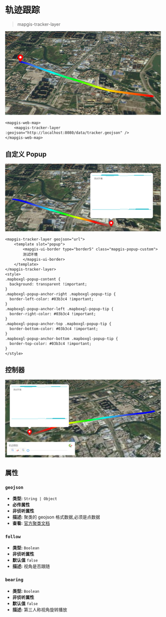 # 轨迹跟踪

> mapgis-tracker-layer

![轨迹](./tracker.png)

```vue
<mapgis-web-map>
    <mapgis-tracker-layer :geojson="http://localhost:8080/data/tracker.geojson" />
</mapgis-web-map>
```

## 自定义 Popup

![轨迹](./tracker_custom_popup.png)

```vue
<mapgis-tracker-layer geojson="url">
    <template slot="popup">
        <mapgis-ui-border type="border5" class="mapgis-popup-custom">
        测试环境
        </mapgis-ui-border>
    </template>
</mapgis-tracker-layer>
<style>
.mapboxgl-popup-content {
  background: transparent !important;
}
.mapboxgl-popup-anchor-right .mapboxgl-popup-tip {
  border-left-color: #03b3c4 !important;
}
.mapboxgl-popup-anchor-left .mapboxgl-popup-tip {
  border-right-color: #03b3c4 !important;
}
.mapboxgl-popup-anchor-top .mapboxgl-popup-tip {
  border-bottom-color: #03b3c4 !important;
}
.mapboxgl-popup-anchor-bottom .mapboxgl-popup-tip {
  border-top-color: #03b3c4 !important;
}
</style>
```

## 控制器

![轨迹控制](./tracker_time_control.png)

## 属性

### `geojson`

- **类型:** `String | Object`
- **必传属性**
- **非侦听属性**
- **描述:** 聚类的 geojson 格式数据,必须是点数据
- **查看:** [官方聚类文档](https://docs.mapbox.com/mapbox-gl-js/example/heatmap-layer/)

### `follow`

- **类型:** `Boolean`
- **非侦听属性**
- **默认值** `false`
- **描述:** 视角是否跟随

### `bearing`

- **类型:** `Boolean`
- **非侦听属性**
- **默认值** `false`
- **描述:** 第三人称视角旋转播放
